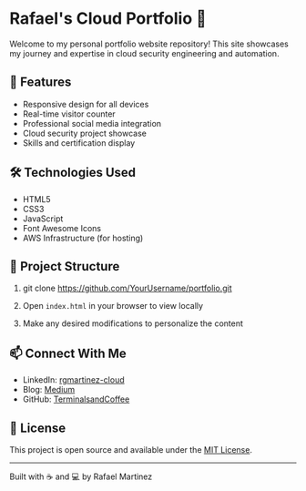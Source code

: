 # Rafael's Cloud Portfolio 🚀

Welcome to my personal portfolio website repository! This site showcases my journey and expertise in cloud security engineering and automation.

## 🌟 Features

- Responsive design for all devices
- Real-time visitor counter
- Professional social media integration
- Cloud security project showcase
- Skills and certification display

## 🛠️ Technologies Used

- HTML5
- CSS3
- JavaScript
- Font Awesome Icons
- AWS Infrastructure (for hosting)

## 📝 Project Structure

1. git clone https://github.com/YourUsername/portfolio.git

2. Open `index.html` in your browser to view locally

3. Make any desired modifications to personalize the content

## 📫 Connect With Me

- LinkedIn: [rgmartinez-cloud](https://www.linkedin.com/in/rgmartinez-cloud/)
- Blog: [Medium](https://medium.com/@terminalsandcoffee)
- GitHub: [TerminalsandCoffee](https://github.com/TerminalsandCoffee)

## 📜 License

This project is open source and available under the [MIT License](LICENSE).

---
Built with ☕ and 💻 by Rafael Martinez
